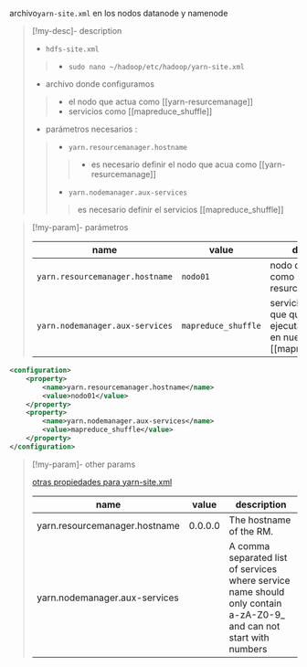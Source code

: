 archivo`yarn-site.xml` en los nodos datanode y namenode

>[!my-desc]-  description
>
> - `hdfs-site.xml`
>> - `sudo nano ~/hadoop/etc/hadoop/yarn-site.xml`
>
> - archivo donde configuramos 
>> - el nodo que actua como  [[yarn-resurcemanage]]
>> - servicios como [[mapreduce_shuffle]]
>
>- parámetros necesarios :
>> - `yarn.resourcemanager.hostname`
>>> - es necesario definir el nodo que acua como [[yarn-resurcemanage]]
>> - `yarn.nodemanager.aux-services`
>>> es necesario definir el servicios [[mapreduce_shuffle]]

>[!my-param]-  parámetros
>
> | name | value | descripción |
> |-|-|-|
> |`yarn.resourcemanager.hostname`| `nodo01` |nodo que funciona como  [[yarn-resurcemanage]]|
> |`yarn.nodemanager.aux-services`| `mapreduce_shuffle` |servicios auxiliares que queremos ejecutar </br> en nuestro caso: </br> [[mapreduce_shuffle]]  |

 ```xml
 <configuration>
     <property>
         <name>yarn.resourcemanager.hostname</name>
         <value>nodo01</value>
     </property>
     <property>
         <name>yarn.nodemanager.aux-services</name>
         <value>mapreduce_shuffle</value>
     </property>
 </configuration>
 ```


>[!my-param]- other params
>
> [otras propiedades para yarn-site.xml](https://hadoop.apache.org/docs/r2.7.3/hadoop-yarn/hadoop-yarn-common/yarn-default.xml)
> 
>|name|value|description|
>|---|---|---|
>|yarn.resourcemanager.hostname|0.0.0.0|The hostname of the RM.|
>|yarn.nodemanager.aux-services||A comma separated list of services where service name should only contain a-zA-Z0-9_ and can not start with numbers|

